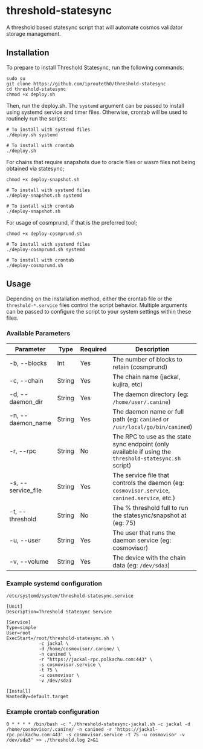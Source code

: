 # threshold-statesync
A threshold based statesync script that will automate cosmos validator storage management.

## Installation

To prepare to install Threshold Statesync, run the following commands:

```
sudo su
git clone https://github.com/iprouteth0/threshold-statesync
cd threshold-statesync
chmod +x deploy.sh
```

Then, run the deploy.sh. The `systemd` argument can be passed to install using systemd service and timer files. Otherwise, crontab will be used to routinely run the scripts:
```
# To install with systemd files
./deploy.sh systemd 

# To install with crontab
./deploy.sh
```

For chains that require snapshots due to oracle files or wasm files not being obtained via statesync;

```
chmod +x deploy-snapshot.sh

# To install with systemd files
./deploy-snapshot.sh systemd

# To isntall with crontab
./deploy-snapshot.sh
```
For usage of cosmprund, if that is the preferred tool;
```
chmod +x deploy-cosmprund.sh

# To install with systemd files
./deploy-cosmprund.sh systemd

# To install with crontab
./deploy-cosmprund.sh
```

## Usage

Depending on the installation method, either the crontab file or the `threshold-*.service` files control the script behavior. Multiple arguments can be passed to configure the script to your system settings within these files.

### Available Parameters
| Parameter            | Type   | Required | Description                                     | Default
|----------------------|--------|----------|-------------------------------------------------|---------|
| -b, --blocks         | Int    | Yes      | The number of blocks to retain (cosmprund)      | None |
| -c, --chain          | String | Yes      | The chain name (jackal, kujira, etc)            | None |
| -d, --daemon_dir     | String | Yes      | The daemon directory (eg: `/home/user/.canine`)  | None |
| -n, --daemon_name    | String | Yes      | The daemon name or full path (eg: `canined` or `/usr/local/go/bin/canined`)| None |
| -r, --rpc            | String | No       | The RPC to use as the state sync endpoint (only available if using the `threshold-statesync.sh` script)| `https://${CHAIN}-rpc.polkachu.com:443` |
| -s, --service_file   | String | Yes      | The service file that controls the daemon (eg: `cosmovisor.service`, `canined.service`, etc.)| `cosmovisor.service` |
| -t, --threshold      | String | No       | The % threshold full to run the statesync/snapshot at (eg: 75)| `75` |
| -u, --user           | String | Yes      | The user that runs the daemon service (eg: cosmovisor)| None |
| -v, --volume         | String | Yes      | The device with the chain data (eg: `/dev/sda3`) | None |

### Example systemd configuration

`/etc/systemd/system/threshold-statesync.service`

```
[Unit]
Description=Threshold Statesync Service

[Service]
Type=simple
User=root
ExecStart=/root/threshold-statesync.sh \
            -c jackal \
            -d /home/cosmovisor/.canine/ \
            -n canined \
            -r "https://jackal-rpc.polkachu.com:443" \
            -s cosmovisor.service \
            -t 75 \
            -u cosmovisor \
            -v /dev/sda3

[Install]
WantedBy=default.target
```

### Example crontab configuration

```
0 * * * * /bin/bash -c "./threshold-statesync-jackal.sh -c jackal -d /home/cosmovisor/.canine/ -n canined -r 'https://jackal-rpc.polkachu.com:443' -s cosmovisor.service -t 75 -u cosmovisor -v /dev/sda3" >> ./threshold.log 2>&1
